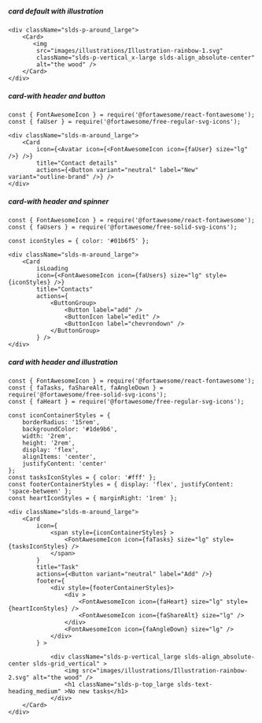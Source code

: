 ##### card default with illustration

    <div className="slds-p-around_large">
        <Card>
           <img 
            src="images/illustrations/Illustration-rainbow-1.svg"
            className="slds-p-vertical_x-large slds-align_absolute-center"
            alt="the wood" />
        </Card>
    </div>


##### card-with header and button

    const { FontAwesomeIcon } = require('@fortawesome/react-fontawesome');
    const { faUser } = require('@fortawesome/free-regular-svg-icons');

    <div className="slds-m-around_large">
        <Card
            icon={<Avatar icon={<FontAwesomeIcon icon={faUser} size="lg" />} />}
            title="Contact details"
            actions={<Button variant="neutral" label="New" variant="outline-brand" />} />
    </div>


##### card-with header and spinner

    const { FontAwesomeIcon } = require('@fortawesome/react-fontawesome');
    const { faUsers } = require('@fortawesome/free-solid-svg-icons');

    const iconStyles = { color: '#01b6f5' };

    <div className="slds-m-around_large">
        <Card
            isLoading
            icon={<FontAwesomeIcon icon={faUsers} size="lg" style={iconStyles} />}
            title="Contacts"
            actions={
                <ButtonGroup>
                    <Button label="add" />
                    <ButtonIcon label="edit" />
                    <ButtonIcon label="chevrondown" />
                </ButtonGroup>
            } />
    </div>


##### card with header and illustration

    const { FontAwesomeIcon } = require('@fortawesome/react-fontawesome');
    const { faTasks, faShareAlt, faAngleDown } = require('@fortawesome/free-solid-svg-icons');
    const { faHeart } = require('@fortawesome/free-regular-svg-icons');

    const iconContainerStyles = {
        borderRadius: '15rem',
        backgroundColor: '#1de9b6',
        width: '2rem',
        height: '2rem',
        display: 'flex',
        alignItems: 'center',
        justifyContent: 'center'
    };
    const tasksIconStyles = { color: '#fff' };
    const footerContainerStyles = { display: 'flex', justifyContent: 'space-between' };
    const heartIconStyles = { marginRight: '1rem' };

    <div className="slds-m-around_large">
        <Card
            icon={
                <span style={iconContainerStyles} >
                    <FontAwesomeIcon icon={faTasks} size="lg" style={tasksIconStyles} />
                </span>
            }
            title="Task"
            actions={<Button variant="neutral" label="Add" />}
            footer={
                <div style={footerContainerStyles}>
                    <div >
                        <FontAwesomeIcon icon={faHeart} size="lg" style={heartIconStyles} />
                        <FontAwesomeIcon icon={faShareAlt} size="lg" />
                    </div>
                    <FontAwesomeIcon icon={faAngleDown} size="lg" />
                </div>
            } >

                <div className="slds-p-vertical_large slds-align_absolute-center slds-grid_vertical" >
                    <img src="images/illustrations/Illustration-rainbow-2.svg" alt="the wood" />
                    <h1 className="slds-p-top_large slds-text-heading_medium" >No new tasks</h1>
                </div>
        </Card>
    </div>
